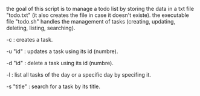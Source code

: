the goal of this script is to manage a todo list by storing the data in a txt file "todo.txt" (it also creates the file in case it doesn't existe).
the executable file "todo.sh" handles the management of tasks (creating, updating, deleting, listing, searching).

-c : creates a task.

-u "id" : updates a task using its id (numbre).

-d "id" : delete a task using its id (numbre).

-l : list all tasks of the day or a specific day by specifing it.

-s "title" : search for a task by its title.
